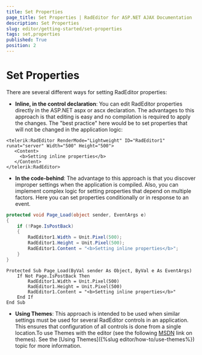 ```yaml
---
title: Set Properties
page_title: Set Properties | RadEditor for ASP.NET AJAX Documentation
description: Set Properties
slug: editor/getting-started/set-properties
tags: set,properties
published: True
position: 2
---
```


# Set Properties

There are several different ways for setting RadEditor properties:

* **Inline, in the control declaration**: You can edit RadEditor properties directly in the ASP.NET aspx or ascx declaration. The advantages to this approach is that editing is easy and no compilation is required to apply the changes. The "best practice" here would be to set properties that will not be changed in the application logic:

````ASP.NET
<telerik:RadEditor RenderMode="Lightweight" ID="RadEditor1" runat="server" Width="500" Height="500">
   <Content>
	 <b>Setting inline properties</b>
   </Content>
</telerik:RadEditor> 
````

* **In the code-behind**: The advantage to this approach is that you discover improper settings when the application is compiled. Also, you can implement complex logic for setting properties that depend on multiple factors. Here you can set properties conditionally or in response to an event.

````C#
protected void Page_Load(object sender, EventArgs e)
{
	if (!Page.IsPostBack)
	{
		RadEditor1.Width = Unit.Pixel(500);
		RadEditor1.Height = Unit.Pixel(500);
		RadEditor1.Content = "<b>Setting inline properties</b>";
	}
} 
````
````VB
Protected Sub Page_Load(ByVal sender As Object, ByVal e As EventArgs)
	If Not Page.IsPostBack Then
		RadEditor1.Width = Unit.Pixel(500)
		RadEditor1.Height = Unit.Pixel(500)
		RadEditor1.Content = "<b>Setting inline properties</b>"
	End If
End Sub
````

* **Using Themes**: This approach is intended to be used when similar settings must be used for several RadEditor controls in an application. This ensures that configuration of all controls is done from a single location.To use Themes with the editor (see the following [MSDN](http://msdn2.microsoft.com/en-us/library/wcyt4fxb%28vs.80%29.aspx) link on themes). See the [Using Themes]({%slug editor/how-to/use-themes%}) topic for more information.
